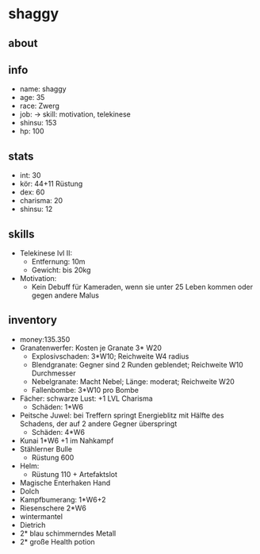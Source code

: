 # shaggy

## about

## info

* name: shaggy 
* age: 35
* race: Zwerg
* job: -> skill: motivation, telekinese
* shinsu: 153 
* hp: 100 

## stats

* int: 30
* kör: 44+11 Rüstung
* dex: 60
* charisma: 20
* shinsu: 12

## skills

* Telekinese lvl II:
  * Entfernung: 10m
  * Gewicht: bis 20kg
* Motivation:
  * Kein Debuff für Kameraden, wenn sie unter 25 Leben kommen oder gegen andere Malus

## inventory

* money:135.350
* Granatenwerfer: Kosten je Granate 3* W20
  * Explosivschaden: 3*W10; Reichweite W4 radius
  * Blendgranate: Gegner sind 2 Runden geblendet; Reichweite W10 Durchmesser 
  * Nebelgranate: Macht Nebel; Länge: moderat; Reichweite W20
  * Fallenbombe: 3*W10 pro Bombe
* Fächer: schwarze Lust: +1 LVL Charisma 
  * Schäden: 1*W6
* Peitsche Juwel: bei Treffern springt Energieblitz mit Hälfte des Schadens, der auf 2 andere Gegner überspringt
  * Schäden: 4*W6
* Kunai 1*W6 +1 im Nahkampf 
* Stählerner Bulle
  * Rüstung 600
* Helm: 
  * Rüstung 110 + Artefaktslot 
* Magische Enterhaken Hand 
* Dolch
* Kampfbumerang: 1*W6+2
* Riesenschere 2*W6
* wintermantel
* Dietrich
* 2* blau schimmerndes Metall   
* 2* große Health potion
